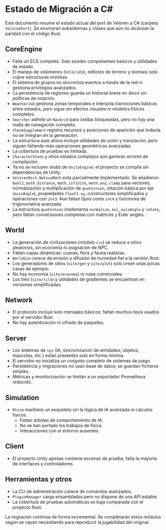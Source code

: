 # Estado de Migración a C#

Este documento resume el estado actual del port de Veloren a C# (carpeta `VelorenPort`). Se enumeran subsistemas y clases que aún no alcanzan la paridad con el código Rust.

## CoreEngine

- Falta un ECS completo. Solo existen componentes básicos y utilidades de estado.
- El manejo de volúmenes (`VolGrid3d`, editores de terreno y biomas) solo cubre estructuras mínimas.
- El sistema de grupos no sincroniza eventos a través de la red ni gestiona privilegios avanzados.
- La persistencia de regiones guarda un historial breve en disco sin políticas de rotación.
- `WeatherJob` gestiona zonas temporales e interpola transiciones básicas entre estados, pero sigue sin efectos visuales ni modelos físicos completos.
- `Searcher` admite un `NavGrid` para celdas bloqueadas, pero no hay una malla de navegación completa.
- `ChunkSupplement` registra recursos y posiciones de aparición que todavía no se integran en la generación.
- La estructura `Aabb` ahora incluye utilidades de unión y translación,
  pero siguen faltando más operaciones geométricas avanzadas.
- La cobertura de pruebas es limitada.
- `CharacterState` y otros estados complejos aún generan errores de compilación.
- Ya no se incluyen stubs de `UnityEngine`; el proyecto se compila sin dependencias de Unity.
- `VelorenPort.NativeMath` está parcialmente implementado. Se añadieron `bool2`,
  `math.distance`, `math.isfinite`, `math.any`, `clamp` para vectores,
  normalización y multiplicación de `quaternion`, rotación básica por eje
  (`axisAngle`), propiedades `float3.xy`, constructores simplificados y
  operaciones con `int3`. Aún faltan tipos como `int4` y funciones de
  trigonometría avanzada.
- La estructura `quaternion` implementa `normalize`, `mul`, `axisAngle` y
  `rotate`, pero faltan conversiones completas con matrices y Euler angles.

## World

- La generación de civilizaciones (módulo `civ`) se reduce a sitios aleatorios, sin economía ni asignación de NPC.
- Faltan capas dinámicas: cuevas, flora y fauna realistas.
- `WorldSim` carece de erosión y difusión de humedad fiel a la versión Rust.
- Los generadores de sitios (`site/gen` y `site/plot`) solo crean unas pocas casas de ejemplo.
- No hay economía (`site/economy`) ni rutas comerciales.
- Los tiles (`site/tile`) y utilidades de gradientes se encuentran en versiones simplificadas.

## Network

- El protocolo incluye solo mensajes básicos; faltan muchos tipos usados por el servidor Rust.
- No hay autenticación ni cifrado de paquetes.

## Server

- Los sistemas de `sys` (IA, sincronización de entidades, objetos, mascotas, etc.) están presentes solo en forma mínima.
- El servidor no inicializa un conjunto completo de sistemas de juego.
- Persistencia y migraciones no usan base de datos; se guardan ficheros simples.
- Métricas y monitorización se limitan a un exportador Prometheus reducido.

## Simulation

- `Rtsim` mantiene un esqueleto sin la lógica de IA avanzada ni cálculos físicos.
  - Faltan árboles de comportamiento de IA.
  - No se han portado los trabajos de física.
  - Interacciones con el entorno ausentes.

## Client

- El proyecto Unity apenas contiene escenas de prueba; falta la mayoría de interfaces y controladores.

## Herramientas y otros

- La CLI de administración carece de comandos avanzados.
- `PluginManager` carga ensamblados pero no dispone de una API estable.
- La cobertura de pruebas automáticas es baja comparada con el proyecto Rust.

La migración continúa de forma incremental. Se completarán estos módulos según se vayan necesitando para reproducir la jugabilidad del original.

